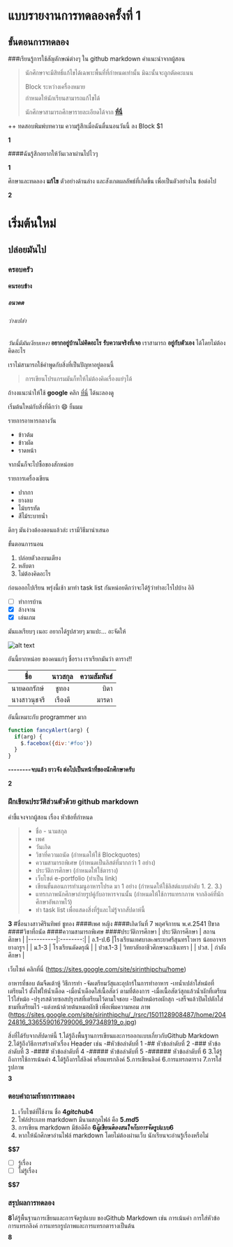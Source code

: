# แบบรายงานการทดลองครั้งที่ 1

## ขั้นตอนการทดลอง

###เรียนรู้การใช้สัญลักษณ์ต่างๆ ใน github markdown
คำแนะนำจากผู้สอน
> นักศึกษาจะมีสิทธิ์แก้ไขได้เฉพาะพื้นที่ที่กำหนดเท่านั้น มิฉะนั้นจะถูกตัดคะแนน
> 
> Block ระหว่างเครื่องหมาย $$$$ กำหนดให้นักเรียนสามารถแก้ไขได้
> 
> นักศึกษาสามารถศึกษารายละเอียดได้จาก **[ที่นี่](https://ankworld.github.io/2017-10-3-How_to_Write_Github_Markdown.html)**

++ ทดสอบพิมพ์บทความ ความรู้สึกเมื่อฉันตื่นนอนวันนี้ ลง Block $1

**$$$$1**

####ฉันรู้สึกอยากให้วันเวลาผ่านไปไวๆ

**$$$$1**

ศึกษาและทดลอง **แก้ไข** ตัวอย่างด้านล่าง และสังเกตผลลัพธ์ที่เกิดขึ้น เพื่อเป็นตัวอย่างใน ข้อต่อไป

**$$$$2**

# เริ่มต้นใหม่
## ปล่อยมันไป
### ครอบครัว
#### คนรอบข้าง
##### อนาคต
###### ว่างเปล่า

_วันนี้มีมันเงียบเหงา_
**อยากอยู่บ้านไม่คิดอะไร**
**รับความจริงที่เจอ**
เราสามารถ **อยู่กับตัวเอง** ได้โดยไม่ต้องคิดอะไร

เราไม่สามารถใช้คำพูดกับสิ่งที่เป็นปัญหาอยู่ตอนนี้
> การเขียนโปรแกรมมันก็ทให้ไม่ต้องคิดเรื่องแย่ๆได้

ถ้างงแนะนำให้ใช้ **google** คลิก [ที่นี่](https://www.google.co.th) ได้นะลองดู

เริ่มต้นใหม่กับสิ่งที่ดีกว่า :smile: ยิ้มมม

รายการอาหารกลางวัน
- ข้าวต้ม
- ข้าวผัด
- ราดหน้า

จากนั้นก็จะไปซื้อของสักหน่อย

รายการเครื่องเขียน
* ปากกา
* ยางลบ
* ไม้บรรทัด
* สีไม้ระบายน้ำ

ดึกๆ มันง่วงต้องตอนแล้วล่ะ เรามีวิธีมานำเสนอ

ขั้นตอนการนอน
1. ปล่อยตัวลงบนเตียง
2. หลับตา
3. ไม่ต้องคิดอะไร

ก่อนออกไปเรียน พรุ่งนี้เช้า มาทำ task list กันหน่อยดีกว่าจะได้รู้ว่าทำอะไรไปบ้าง อิอิ

- [ ] ทำการบ้าน
- [x] ล้างจาน
- [x] เล่นเกม

มันแลเรียบๆ เนอะ อยากได้รูปสวยๆ มาแปะ... อะจัดให้

![alt text](http://s4.favim.com/orig/50/art-beautiful-black-and-white-butterfly-fly-Favim.com-460622.jpg)

อันนี้ยากหน่อย ของคนแก่ๆ ชื่อราง เราเรียกมันว่า ตาราง!!

|    ชื่อ    |  นาวสกุล  |ความสัมพันธ์|
|----------|:--------:|---------:|
|นายดอกรักษ์ |    ชูทอง |   บิดา    |
|นางสาวนุชจรี |   เรืองดี  |   มารดา  |

อันนี้เหมาะกับ programmer มาก

```javascript
function fancyAlert(arg) {
  if(arg) {
    $.facebox({div:'#foo'})
  }
}
```

**--------จบแล้ว ยาวจัง ต่อไปเป็นหน้าที่ของนักศึกษาครับ**

**$$$$2**


### ฝึกเขียนประวัติส่วนตัวด้วย github markdown
คำชี้แจงจากผู้สอน เรื่อง หัวข้อที่กำหนด
> - ชื่อ - นามสกุล
> - เพศ
> - วันเกิด
> - วิชาที่ความถนัด (กำหนดให้ใช้ Blockquotes)
> - ความสามารถพิเศษ (กำหนดเป็นลิสต์ที่มากกว่า 1 อย่าง)
> - ประวัติการศึกษา (กำหนดให้ใช้ตาราง)
> - เว็บไซต์ e-portfolio (ทำเป็น link)
> - เขียนขั้นตอนการทำเมนูอาหารโปรด มา 1 อย่าง (กำหนดให้ใช้ลิสต์แบบลำดับ 1. 2. 3.)
> - แทรกภาพนักศึกษาถ่ายรูปคู่กับอาหารจานนั้น (กำหนดให้ใช้การแทรกภาพ จากลิงค์ที่นักศึกษาอัพภาพไว้)
> - ทำ task list เพื่อแสดงสิ่งที่รู้และไม่รู้จากสัปดาห์นี้

**$$$$3**
#ชื่อนางสาวศิรินทิพย์ ชูทอง
####เพศ หญิง
####เกิดวันที่ 7 พฤศจิกายน พ.ศ.2541 ปีขาล
####วิชาที่ถนัด
####ความสามารถพิเศษ
####ประวัติการศึกษา
 | ประวัติการศึกษา | สถานศึกษา |
 |----------|:--------:|
 |  อ.1-ป.6 |โรงเรียนเทศบาล๒พระยาศรีสุนทรโวหาร น้อยอาจารยางกรูฯ |
 |  ม.1-3   |  โรงเรียนดัดดรุณี  |
 |  ปวช.1-3   |  วิทยาลัยอาชีวศึกษาฉะเชิงเทรา  |
 |  ปวส.  |  กำลังศึกษา  |
 
 เว็บไซต์ คลิกที่นี่ (https://sites.google.com/site/sirinthipchu/home) 
 
 อาหารที่ชอบ ต้มจืดเต้าหู้
  วิธีการทำ
  -จัดเตรียมวัสุและอุปกร์ในการทำอาหาร
  -เทน้ำเปล่าใส่หม้อที่เตรียมไว้ ตั้งไฟให้น้ำเดือด
  -เมื่อน้ำเดือดใส่เนื้อสัตว์ ตามที่ต้องการ
  -เมื่อเนื้อสัตว์สุกแล้วน้ำผักที่เตรียมไว้ใส่หม้อ
  -ปรุงรสด้วยซอสปรุงรสที่เตรียมไว้ตามใจชอบ
  -ปิดฝาหม้อรอผักสุก
  -เสร็จแล้วปิดไปตักใส่ชามที่เตรียมไว้
  -แต่งหน้าด้วยต้นหมอผักชี เพื่อเพิ่มความหอม
 ภาพ
 (https://sites.google.com/site/sirinthipchu/_/rsrc/1501128908487/home/20424816_336559016799006_997348919_o.jpg)
 
 สิ่งที่ได้รับจากสัปดาห์นี้
1.ได้รู้ถึงพื้นฐานการเขียนและการออกเเบบเกี่ยวกับGithub Markdown
2.ได้รู้ถึงวิธีการสร้างหัวเรื่อง Header เช่น
  -#หัวข้อลำดับที่ 1
  -## หัวข้อลำดับที่ 2
  -### หัวข้อลำดับที่ 3
  -#### หัวข้อลำดับที่ 4
  -##### หัวข้อลำดับที่ 5
  -###### หัวข้อลำดับที่ 6
3.ได้รู้ถึงการใช้การเน้นคำ
4.ได้รู้ถึงกรใส่ลิงค์ หรือแทรกลิงค์
5.การเขียนลิงค์
6.การแทรกตาราง
7.การใส่รูปภาพ
**$$$$3**

### ตอบคำถามท้ายการทดลอง

1. เว็บไซต์ที่ใช้งาน ชื่อ **$4  gitchub  4$**
2. ไฟล์ประเภท markdown มีนามสกุลไฟล์ คือ **$5 .md  5$**
3. การเขียน markdown มีข้อดีคือ **$6 ผู้เขียนต้องสนใจกับการจัดรูปแบบ  6$** 
4. หากให้นักศึกษาอ่านไฟล์ markdown โดยไม่ต้องผ่านเว็บ นักเรียนจะอ่านรู้เรื่องหรือไม่ 

**$$7** 

- [ ] รู้เรื่อง  
- [ ] ไม่รู้เรื่อง

**$$7** 

### สรุปผลการทดลอง

**$$$$8**ได้รู้พื้นฐานการเขียนและการจัดรูปแบบ ของGithub Markdown เช่น การเน้นคำ การใส่หัวข้อ การแทรกลิงค์ การแทรกรูปภาพและการแทรกตารางเป็นต้น
**$$$$8**
